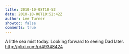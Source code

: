 ```yaml
---
title: 2010-10-08T10-52
date: 2010-10-08T10:52:42Z
author: Lee Turner
showtoc: false
comments: true
---
```


A little sea mist today. Looking forward to seeing Dad later.  http://plixi.com/p/49348424

